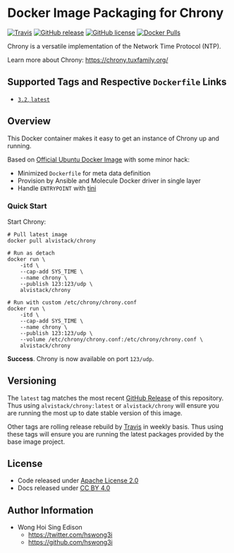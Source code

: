 # Docker Image Packaging for Chrony

[![Travis](https://img.shields.io/travis/alvistack/docker-chrony.svg)](https://travis-ci.org/alvistack/docker-chrony)
[![GitHub release](https://img.shields.io/github/release/alvistack/docker-chrony.svg)](https://github.com/alvistack/docker-chrony/releases)
[![GitHub license](https://img.shields.io/github/license/alvistack/docker-chrony.svg)](https://github.com/alvistack/docker-chrony/blob/master/LICENSE)
[![Docker Pulls](https://img.shields.io/docker/pulls/alvistack/chrony.svg)](https://hub.docker.com/r/alvistack/chrony/)

Chrony is a versatile implementation of the Network Time Protocol (NTP).

Learn more about Chrony: <https://chrony.tuxfamily.org/>

## Supported Tags and Respective `Dockerfile` Links

  - [`3.2`, `latest`](https://github.com/alvistack/docker-chrony/blob/master/molecule/3.2/Dockerfile.j2)

## Overview

This Docker container makes it easy to get an instance of Chrony up and running.

Based on [Official Ubuntu Docker Image](https://hub.docker.com/_/ubuntu/) with some minor hack:

  - Minimized `Dockerfile` for meta data definition
  - Provision by Ansible and Molecule Docker driver in single layer
  - Handle `ENTRYPOINT` with [tini](https://github.com/krallin/tini)

### Quick Start

Start Chrony:

    # Pull latest image
    docker pull alvistack/chrony
    
    # Run as detach
    docker run \
        -itd \
        --cap-add SYS_TIME \
        --name chrony \
        --publish 123:123/udp \
        alvistack/chrony
    
    # Run with custom /etc/chrony/chrony.conf
    docker run \
        -itd \
        --cap-add SYS_TIME \
        --name chrony \
        --publish 123:123/udp \
        --volume /etc/chrony/chrony.conf:/etc/chrony/chrony.conf \
        alvistack/chrony

**Success**. Chrony is now available on port `123/udp`.

## Versioning

The `latest` tag matches the most recent [GitHub Release](https://github.com/alvistack/docker-chrony/releases) of this repository. Thus using `alvistack/chrony:latest` or `alvistack/chrony` will ensure you are running the most up to date stable version of this image.

Other tags are rolling release rebuild by [Travis](https://travis-ci.org/alvistack/docker-chrony) in weekly basis. Thus using these tags will ensure you are running the latest packages provided by the base image project.

## License

  - Code released under [Apache License 2.0](LICENSE)
  - Docs released under [CC BY 4.0](http://creativecommons.org/licenses/by/4.0/)

## Author Information

  - Wong Hoi Sing Edison
      - <https://twitter.com/hswong3i>
      - <https://github.com/hswong3i>
